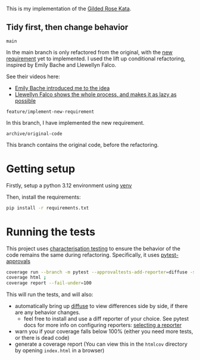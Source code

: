 This is my implementation of the [Gilded Rose Kata](https://github.com/emilybache/GildedRose-Refactoring-Kata).

## Tidy first, then change behavior

`main`

In the main branch is only refactored from the original, with the [new requirement](GildedRoseRequirements.md) yet to implemented.
I used the lift up conditional refactoring, inspired by Emily Bache and Llewellyn Falco.

See their videos here:

- [Emily Bache introduced me to the idea](https://www.youtube.com/watch?v=OdnV8hc9L7I)
- [Llewellyn Falco shows the whole process, and makes it as lazy as possible](https://www.youtube.com/watch?v=wp6oSVDdbXQ)

`feature/implement-new-requirement`

In this branch, I have implemented the new requirement.

`archive/original-code`

This branch contains the original code, before the refactoring.

# Getting setup

Firstly, setup a python 3.12 environment using [venv](https://docs.python.org/3/library/venv.html) 

Then, install the requirements:

```bash
pip install -r requirements.txt
```

# Running the tests

This project uses [characterisation testing](https://www.youtube.com/watch?v=me-Nikc5eak) to ensure the behavior of the code remains the same during refactoring.
Specifically, it uses [pytest-approvals](https://github.com/approvals/ApprovalTests.Python)


```bash
coverage run --branch -m pytest --approvaltests-add-reporter=diffuse -s ;
coverage html ;
coverage report --fail-under=100
```

This will run the tests, and will also:

- automatically bring up [diffuse](https://diffuse.sourceforge.net/download.html) to view differences side by side, if there are any behavior changes.
    - feel free to install and use a diff reporter of your choice. See pytest docs for more info on configuring reporters: [selecting a reporter](https://github.com/approvals/ApprovalTests.Python?tab=readme-ov-file#selecting-a-reporter)
- warn you if your coverage falls below 100% (either you need more tests, or there is dead code)
- generate a coverage report (You can view this in the `htmlcov` directory by opening `index.html` in a browser)
